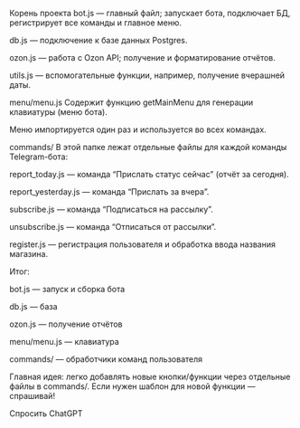 Корень проекта
bot.js — главный файл; запускает бота, подключает БД, регистрирует все команды и главное меню.

db.js — подключение к базе данных Postgres.

ozon.js — работа с Ozon API; получение и форматирование отчётов.

utils.js — вспомогательные функции, например, получение вчерашней даты.

menu/menu.js
Содержит функцию getMainMenu для генерации клавиатуры (меню бота).

Меню импортируется один раз и используется во всех командах.

commands/
В этой папке лежат отдельные файлы для каждой команды Telegram-бота:

report_today.js — команда “Прислать статус сейчас” (отчёт за сегодня).

report_yesterday.js — команда “Прислать за вчера”.

subscribe.js — команда “Подписаться на рассылку”.

unsubscribe.js — команда “Отписаться от рассылки”.

register.js — регистрация пользователя и обработка ввода названия магазина.

Итог:

bot.js — запуск и сборка бота

db.js — база

ozon.js — получение отчётов

menu/menu.js — клавиатура

commands/ — обработчики команд пользователя

Главная идея: легко добавлять новые кнопки/функции через отдельные файлы в commands/.
Если нужен шаблон для новой функции — спрашивай!








Спросить ChatGPT
